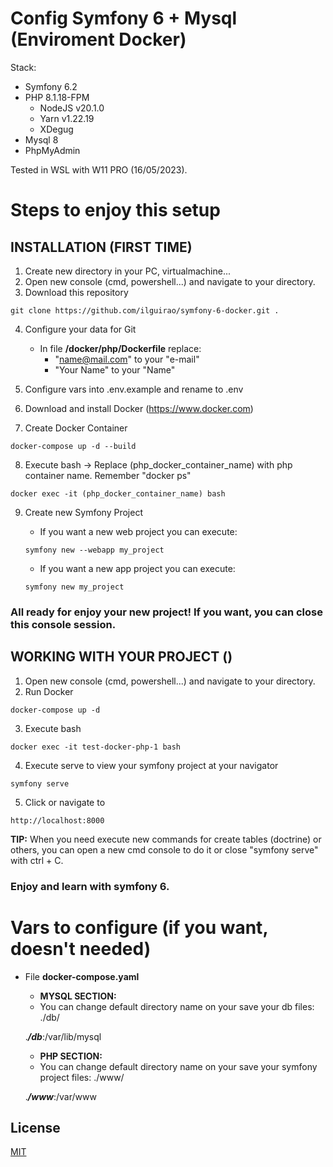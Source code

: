 ﻿# Config Symfony 6 + Mysql (Enviroment Docker)
Stack:
- Symfony 6.2
- PHP 8.1.18-FPM
    - NodeJS v20.1.0
    - Yarn v1.22.19
    - XDegug
- Mysql 8
- PhpMyAdmin

Tested in WSL with W11 PRO (16/05/2023). 

# Steps to enjoy this setup

## INSTALLATION (FIRST TIME)

1. Create new directory in your PC, virtualmachine...
2. Open new console (cmd, powershell...) and navigate to your directory. 
3. Download this repository

``` git clone https://github.com/ilguirao/symfony-6-docker.git . ```

4. Configure your data for Git
    - In file **/docker/php/Dockerfile** replace:
        - "name@mail.com" to your "e-mail"
        - "Your Name" to your "Name"

5. Configure vars into .env.example and rename to .env

6. Download and install Docker (https://www.docker.com)

7. Create Docker Container 

``` docker-compose up -d --build ```

8. Execute bash -> Replace (php_docker_container_name) with php container name. Remember "docker ps"

``` docker exec -it (php_docker_container_name) bash ```

9. Create new Symfony Project

    - If you want a new web project you can execute:

    ``` symfony new --webapp my_project ```

    - If you want a new app project you can execute:

    ``` symfony new my_project ```

### All ready for enjoy your new project! If you want, you can close this console session.

## WORKING WITH YOUR PROJECT ()

1. Open new console (cmd, powershell...) and navigate to your directory.
2. Run Docker

``` docker-compose up -d ```

3. Execute bash

``` docker exec -it test-docker-php-1 bash ```

4. Execute serve to view your symfony project at your navigator

``` symfony serve ```

5. Click or navigate to 

``` http://localhost:8000 ```

**TIP:** When you need execute new commands for create tables (doctrine) or others, you can open a new cmd console to do it or close "symfony serve" with ctrl + C.

### Enjoy and learn with symfony 6.

# Vars to configure (if you want, doesn't needed)

- File **docker-compose.yaml**
    - **MYSQL SECTION:**
    - You can change default directory name on your save your db files: ./db/

    .***/db***:/var/lib/mysql

    - **PHP SECTION:**
    - You can change default directory name on your save your symfony project files: ./www/
    
    .***/www***:/var/www

## License
[MIT](https://choosealicense.com/licenses/mit/)
